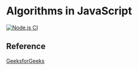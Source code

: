 # Algorithms in JavaScript

[![Node.js CI](https://github.com/Hailong/algorithms/actions/workflows/node.js.yml/badge.svg)](https://github.com/Hailong/algorithms/actions/workflows/node.js.yml)

## Reference

[GeeksforGeeks](https://www.geeksforgeeks.org/fundamentals-of-algorithms/)
